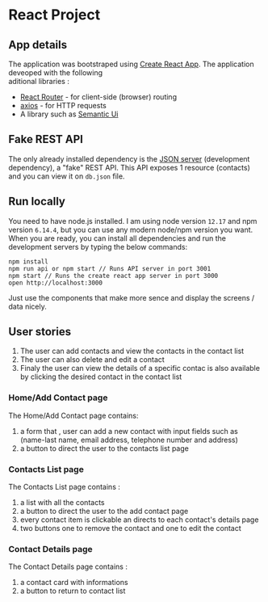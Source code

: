 # React Project

## App details

The application was bootstraped using [Create React App](https://reactjs.org/docs/create-a-new-react-app.html). The application deveoped with the following  
aditional libraries :

- [React Router](https://github.com/ReactTraining/react-router) - for client-side (browser) routing
- [axios](https://github.com/axios/axios) - for HTTP requests
-  A library such as [Semantic Ui](https://react.semantic-ui.com/)
 

## Fake REST API

The only already installed dependency is the [JSON server](https://github.com/typicode/json-server) (development dependency), a "fake" REST API. This API exposes 1  resource (contacts) and you can view it on `db.json` file. 

## Run locally

You need to have node.js installed. I am using node version `12.17` and npm version `6.14.4`, but you can use any modern node/npm version you want. When you are ready, you can install all dependencies and run the development servers by typing the below commands:

```
npm install
npm run api or npm start // Runs API server in port 3001
npm start // Runs the create react app server in port 3000
open http://localhost:3000
```

Just use the components that make more sence and display the screens / data nicely.

## User stories
1. The user can add contacts and view the contacts in the contact list 
2. The user can also delete and edit a contact 
3. Finaly the user can view the  details of a specific contac is also available by clicking the desired contact in the contact list 


### Home/Add Contact page

The Home/Add Contact page contains:

1. a form that , user can add a new contact with input fields such as (name-last name, email address, telephone number and address)
2. a button to direct the user to the contacts list page



### Contacts List page

The Contacts List page contains :

1. a list with all the contacts 
2. a button to direct the user to the add contact page
3. every contact item is clickable an directs to each contact's details page 
4. two buttons one to remove the contact and one to edit the contact

### Contact Details page

The Contact Details page contains :

1. a contact card with informations
2. a button to return to contact list 


